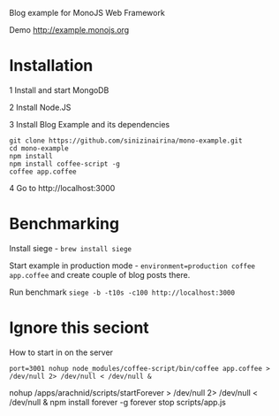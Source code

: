 Blog example for MonoJS Web Framework

Demo http://example.monojs.org

# Installation

1 Install and start MongoDB

2 Install Node.JS

3 Install Blog Example and its dependencies

```
git clone https://github.com/sinizinairina/mono-example.git
cd mono-example
npm install
npm install coffee-script -g
coffee app.coffee
```

4 Go to http://localhost:3000

# Benchmarking

Install siege - `brew install siege`

Start example in production mode - `environment=production coffee app.coffee`
and create couple of blog posts there.

Run benchmark `siege -b -t10s -c100 http://localhost:3000`

# Ignore this seciont

How to start in on the server

`port=3001 nohup node_modules/coffee-script/bin/coffee app.coffee > /dev/null 2> /dev/null < /dev/null &`

nohup /apps/arachnid/scripts/startForever > /dev/null 2> /dev/null < /dev/null &
npm install forever -g
forever stop scripts/app.js